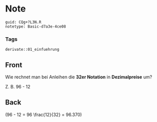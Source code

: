 # Note
```
guid: CQg+?L3N.R
notetype: Basic-d7a3e-4ce08
```

### Tags
```
derivate::01_einfuehrung
```

## Front
Wie rechnet man bei Anleihen die <b>32er Notation</b> in
<b>Dezimalpreise</b> um?
<div>
  Z. B. 96 - 12
</div>

## Back
\(96 - 12 = 96 \frac{12}{32} = 96.370\)
